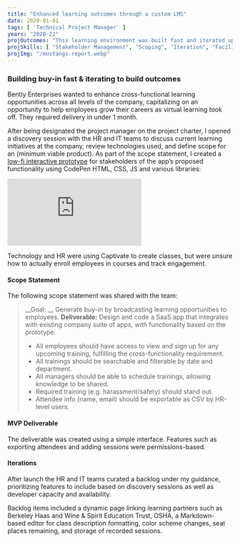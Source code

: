 ```yaml
---
title: "Enhanced learning outcomes through a custom LMS"
date: 2020-01-01
tags: [ 'Technical Project Manager' ]
years: "2020-22"
projOutcomes: "This learning environment was built fast and iterated upon to help drive performance objectives and build cross-functional culture."
projSkills: [ "Stakeholder Management", "Scoping", "Iteration", "Facilitation", "Scheduling", "Software Development Life Cycle", "Backlog Refinement" ]
projImg: "/mustangs-report.webp"
---
```


### Building buy-in fast & iterating to build outcomes

Bently Enterprises wanted to enhance cross-functional learning opportunities across all levels of the company, capitalizing on an opportunity to help employees grow their careers as virtual learning took off. They required delivery in under 1 month. 

After being designated the project manager on the project charter, I opened a discovery session with the HR and IT teams to discuss current learning initiatives at the company, review technologies used, and define scope for an  (minimum viable product). As part of the scope statement, I created a [low-fi interactive prototype](https://codepen.io/doughahn/live/WNGeRVJ/c39f3ee728cb159b86a01723c0b7ebfd) for stakeholders of the app’s proposed functionality using CodePen HTML, CSS, JS and various libraries:


<iframe class="codepen-embed" scrolling="no" title="Rapid Prototype" src="https://codepen.io/doughahn/embed/KKNGZpv/e82fd1e3e22e5917ebc3f8312b37806d?default-tab=result" frameborder="no" loading="lazy" allowtransparency="true" allowfullscreen="true">
  See the Pen <a href="https://codepen.io/doughahn/pen/KKNGZpv/e82fd1e3e22e5917ebc3f8312b37806d">
  Untitled</a> by Doug Hahn (<a href="https://codepen.io/doughahn">@doughahn</a>)
  on <a href="https://codepen.io">CodePen</a>.
</iframe>

Technology and HR were using Captivate to create classes, but were unsure how to actually enroll employees in courses and track engagement.

#### Scope Statement

The following scope statement was shared with the team: 

> __Goal: __  Generate buy-in by broadcasting learning opportunities to employees. 
> __Deliverable:__ Design and code a SaaS app that integrates with existing company suite of apps, with functionality based on the prototype.
> - All employees should have access to view and sign up for any upcoming training, fulfilling the cross-functionality requirement. 
> - All trainings should be searchable and filterable by date and department.
> - All managers should be able to schedule trainings, allowing knowledge to be shared.  
> - Required training (e.g. harassment/safety) should stand out. 
> - Attendee info (name, email) should be exportable as CSV by HR-level users.

#### MVP Deliverable

The deliverable was created using a simple interface. Features such as exporting attendees and adding sessions were permissions-based.

#### Iterations

After launch the HR and IT teams curated a backlog under my guidance, prioritizing features to include based on discovery sessions as well as developer capacity and availability. 

Backlog items included a dynamic page linking learning partners such as Berkeley Haas and Wine & Spirit Education Trust, OSHA, a Markdown-based editor for class description formatting, color scheme changes, seat places remaining, and storage of recorded sessions. 